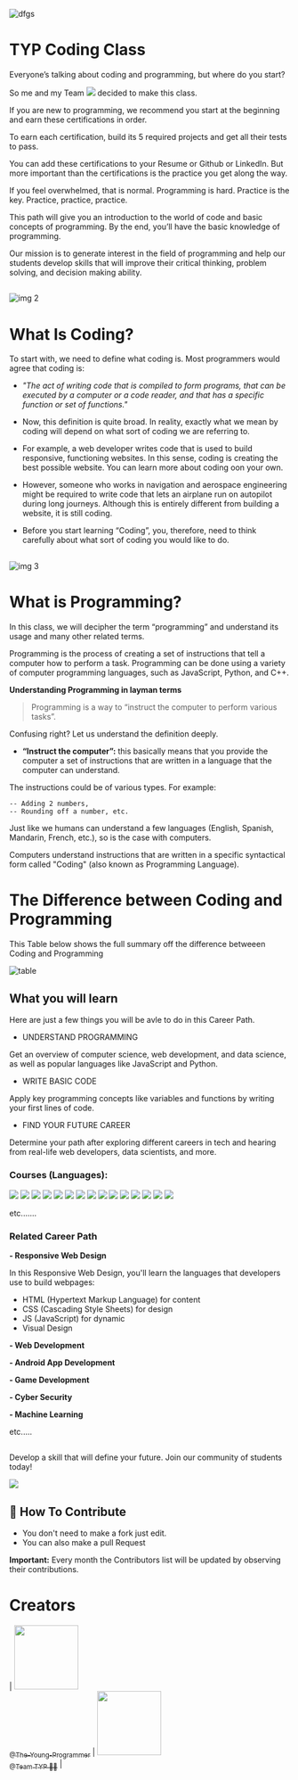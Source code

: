 

![dfgs](https://user-images.githubusercontent.com/79866006/156547307-5d924f0f-6c54-419f-9611-0719f1703e13.jpg)

# TYP Coding Class


Everyone’s talking about coding and programming, but where do you start? 


So me and my Team  <a href="https://github.com/Team-TYP"/><img src="https://img.shields.io/badge/GitHub-100000?style=for-the-badge&logo=github&logoColor=white"></a> decided to make this class.

If you are new to programming, we recommend you start at the beginning and earn these certifications in order.

To earn each certification, build its 5 required projects and get all their tests to pass.

You can add these certifications to your Resume or Github or LinkedIn. But more important than the certifications is the practice you get along the way.

If you feel overwhelmed, that is normal. Programming is hard.
Practice is the key. Practice, practice, practice.




This path will give you an introduction to the world of code and basic concepts of programming. By the end, you’ll have the basic knowledge of programming.

Our mission is to generate interest in the field of programming and help our students develop skills that will improve their critical thinking, problem solving, and decision making ability. 


## 


![img 2](https://user-images.githubusercontent.com/79866006/156563877-35a127fe-3da3-4017-a7a0-51b5b1b4c22c.jpg)




# What Is Coding?


To start with, we need to define what coding is. Most programmers would agree that coding is:


- *"The act of writing code that is compiled to form programs, that can be executed by a computer or a code reader, and that has a specific function or set of functions."*


- Now, this definition is quite broad. In reality, exactly what we mean by coding will depend on what sort of coding we are referring to.

- For example, a web developer writes code that is used to build responsive, functioning websites. In this sense, coding is creating the best possible website. You can learn more about coding oon your own.

- However, someone who works in navigation and aerospace engineering might be required to write code that lets an airplane run on autopilot during long journeys. Although this is entirely different from building a website, it is still coding.


- Before you start learning “Coding”, you, therefore, need to think carefully about what sort of coding you would like to do. 


## 


![img 3](https://user-images.githubusercontent.com/79866006/156566237-594c6d4f-83b6-482c-bce1-a3faf732c45c.jpg)



# What is Programming?


In this class, we will decipher the term “programming” and understand its usage and many other related terms.

Programming is the process of creating a set of instructions that tell a computer how to perform a task. Programming can be done using a variety of computer programming languages, such as JavaScript, Python, and C++. 

**Understanding Programming in layman terms**

   > Programming is a way to “instruct the computer to perform various tasks”.

Confusing right? Let us understand the definition deeply.

- **“Instruct the computer”:** this basically means that you provide the computer a set of instructions that are written in a language that the computer can understand. 

The instructions could be of various types. For example:

    -- Adding 2 numbers,
    -- Rounding off a number, etc.

Just like we humans can understand a few languages (English, Spanish, Mandarin, French, etc.), so is the case with computers. 

Computers understand instructions that are written in a specific syntactical form called "Coding" (also known as Programming Language).




# The Difference between Coding and Programming 


This Table below shows the full summary off the difference betweeen Coding and Programming 


![table](https://user-images.githubusercontent.com/79866006/156565755-511a7794-2a1c-464f-9986-409f9692be33.jpg)





## What you will learn


Here are just a few things you will be avle to do in this Career Path.

- UNDERSTAND PROGRAMMING

Get an overview of computer science, web development, and data science, as well as popular languages like JavaScript and Python.

- WRITE BASIC CODE

Apply key programming concepts like variables and functions by writing your first lines of code. 

- FIND YOUR FUTURE CAREER

Determine your path after exploring different careers in tech and hearing from real-life web developers, data scientists, and more. 


### Courses (Languages): 


<a href="#"/><img src="https://img.shields.io/badge/HTML5-E34F26?style=for-the-badge&logo=html5&logoColor=white"/></a>
<a href="#"/><img src="https://img.shields.io/badge/CSS3-1572B6?style=for-the-badge&logo=css3&logoColor=white"/></a>
<a hreg="#"/><img src="https://img.shields.io/badge/JavaScript-323330?style=for-the-badge&logo=javascript&logoColor=F7DF1E"/></a>
<a href="#"/><img src="https://img.shields.io/badge/C%2B%2B-00599C?style=for-the-badge&logo=c%2B%2B&logoColor=white"/></a>
<a href="#"/><img src="https://img.shields.io/badge/C-00599C?style=for-the-badge&logo=c&logoColor=white"/></a>
<a href="#"/><img src="https://img.shields.io/badge/jQuery-0769AD?style=for-the-badge&logo=jquery&logoColor=white"/></a>
<a href="#"/><img src="https://img.shields.io/badge/React-20232A?style=for-the-badge&logo=react&logoColor=61DAFB"/></a>
<a href="#"/><img src="https://img.shields.io/badge/Bootstrap-563D7C?style=for-the-badge&logo=bootstrap&logoColor=white"/></a>
<a href="#"/><img src="https://img.shields.io/badge/WebAssembly-654FF0?style=for-the-badge&logo=WebAssembly&logoColor=white"/></a>
<a href="#"/><img src="https://img.shields.io/badge/GitHub-100000?style=for-the-badge&logo=github&logoColor=white"/></a>
<a href="#"/><img src="https://img.shields.io/badge/PHP-777BB4?style=for-the-badge&logo=php&logoColor=white"/></a>
<a htef="#"/><img src="https://img.shields.io/badge/Python-FFD43B?style=for-the-badge&logo=python&logoColor=blue"/></a>
<a href="#"/><img src="https://img.shields.io/badge/Kotlin-0095D5?&style=for-the-badge&logo=kotlin&logoColor=white"/></a>
<a href="#"/><img src="https://img.shields.io/badge/Node.js-339933?style=for-the-badge&logo=nodedotjs&logoColor=white"/></a>
<a href="#"/><img src="https://img.shields.io/badge/Java-ED8B00?style=for-the-badge&logo=java&logoColor=white"/></a>

etc.......




### Related Career Path




**- Responsive Web Design**

In this Responsive Web Design, you'll learn the languages that developers use to build webpages:
- HTML (Hypertext Markup Language) for content
- CSS (Cascading Style Sheets) for design
- JS (JavaScript) for dynamic
- Visual Design

**- Web Development**

**- Android App Development**

**- Game Development**

**- Cyber Security**

**- Machine Learning**

etc.....




## 



Develop a skill that will define your future. Join our community of students today!

<a href="#"><img src="https://img.shields.io/badge/website-000000?style=for-the-badge&logo=About.me&logoColor=white"/></a>


#### 

## 📝 How To Contribute
 
- You don't need to make a fork just edit.
- You can also make a pull Request




**Important:** Every month the Contributors list will be updated by observing their contributions.


# Creators


| [<img src="https://github.com/The-Young-Programmer.png?size=115" width=115><br><sub>@The-Young-Programmer</sub>](https://github.com/The-Young-Programmer) |  [<img src="https://github.com/Team-TYP.png?size=250" width=115><br><sub>@Team TYP 👨‍💻</sub>](https://github.com/Team-TYP) |








